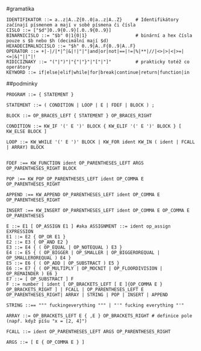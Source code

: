 #gramatika

    IDENTIFIKATOR ::= a..z|A..Z{0..0|a..z|A..Z}		# Identifikátory začínají písmenem a mají v sobě písmena či čísla
    CISLO ::= ["$d"]0..9{0..9}[.0..9{0..9}]
    BINARNICISLO ::= "$b" 0|1{0|1}					# binární a hex čísla pouze s $b nebo $h (decimální mají $d)
    HEXADECIMALNICISLO ::= "$h" 0..9|A..F{0..9|A..F}
    OPERATOR ::= +|-|/|*|^|&|!|"|"|and|or|not|==|!=|%|**|//|<>|>|<|>=|<=|&|"||"|!
    RIDICIZNAKY ::= "("|")"|"{"|"}"|"["|"]"			# prakticky totéž co operátory
    KEYWORD ::= if|else|elif|while|for|break|continue|return|function|in

##podminky

    PROGRAM ::= { STATEMENT }
    
    STATEMENT ::= ( CONDITION | LOOP | E | FDEF | BLOCK ) ;
    
    BLOCK ::= OP_BRACES_LEFT { STATEMENT } OP_BRACES_RIGHT
    
    CONDITION ::= KW_IF '(' E ')' BLOCK { KW_ELIF '(' E ')' BLOCK } [ KW_ELSE BLOCK ]
    
    LOOP ::= KW_WHILE '(' E ')' BLOCK | KW_FOR ident KW_IN ( ident | FCALL | ARRAY) BLOCK
    
    
    FDEF :== KW_FUNCTION ident OP_PARENTHESES_LEFT ARGS OP_PARENTHESES_RIGHT BLOCK
    
    POP :== KW_POP OP_PARENTHESES_LEFT ident OP_COMMA E OP_PARENTHESES_RIGHT

    APPEND :== KW_APPEND OP_PARENTHESES_LEFT ident OP_COMMA E OP_PARENTHESES_RIGHT

    INSERT :== KW_INSERT OP_PARENTHESES_LEFT ident OP_COMMA E OP_COMMA E OP_PARENTHESES

    E ::= E1 [ OP_ASSIGN E1 ] #aka ASSIGNMENT ::= ident op_assign EXPRESSION
    E1 ::= E2 { OP_OR E1 }
    E2 ::= E3 { OP_AND E2 }
    E3 ::= E4 { ( OP_EQUAL | OP_NOTEQUAL ) E3 }
    E4 ::= E5 { ( OP_BIGGER | OP_SMALLER | OP_BIGGEROREQUAL | OP_SMALLEROREQUAL ) E4 }
    E5 ::= E6 { ( OP_ADD | OP_SUBSTRACT ) E5 }
    E6 ::= E7 { ( OP_MULTIPLY | OP_MOCNIT | OP_FLOORDIVISION | OP_REMAINDER ) E6 }
    E7 ::= [ OP_SUBSTRACT ] F
    F ::= number | ident [ OP_BRACKETS_LEFT [ E ]{OP_COMMA E } OP_BRACKETS_RIGHT ] | FCALL | OP_PARENTHESES_LEFT E OP_PARENTHESES_RIGHT| ARRAY | STRING | POP | INSERT | APPEND
    
    STRING ::== """ fuckingeverything """ | "'" fucking everything "'"
    
    ARRAY ::= OP_BRACKETS_LEFT E { ,E } OP_BRACKETS_RIGHT # definice pole (např. když píšu "x = [2, 4]")
    
    FCALL ::= ident OP_PARENTHESES_LEFT ARGS OP_PARENTHESES_RIGHT
    
    ARGS ::= [ E { OP_COMMA E } ]